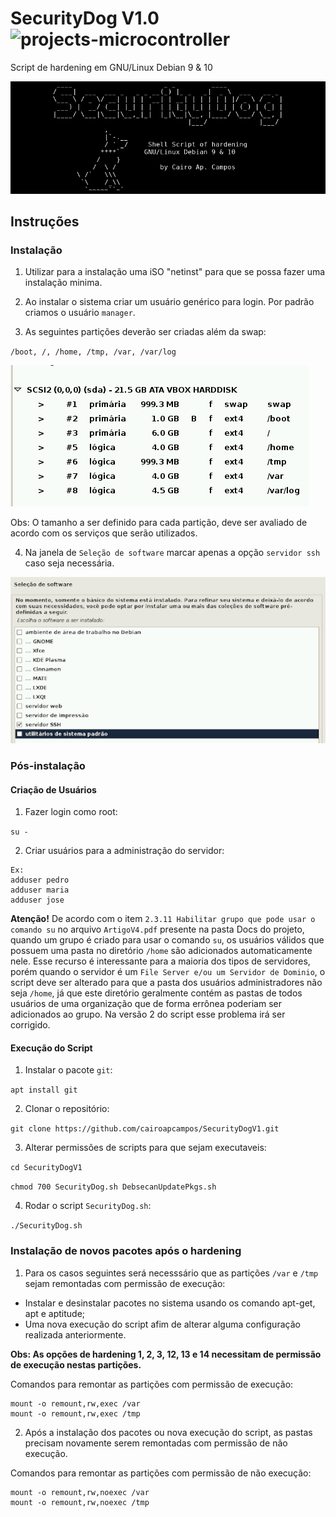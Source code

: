 # SecurityDog V1.0 ![projects-microcontroller](https://img.shields.io/badge/script-shell-blue)
Script de hardening em GNU/Linux Debian 9 & 10

![Initial Screen](https://github.com/cairoapcampos/SecurityDogV1/raw/master/img.png)

## Instruções
### Instalação

1. Utilizar para a instalação uma iSO "netinst" para que se possa fazer uma instalação minima.

2. Ao instalar o sistema criar um usuário genérico para login. Por padrão criamos o usuário `manager`.

3. As seguintes partições deverão ser criadas além da swap:

`/boot, /, /home, /tmp, /var, /var/log`

![Initial Screen](https://github.com/cairoapcampos/SecurityDogV1/raw/master/img2.png)

Obs: O tamanho a ser definido para cada partição, deve ser avaliado de acordo com os serviços que serão utilizados.

4. Na janela de `Seleção de software` marcar apenas a opção `servidor ssh` caso seja necessária.

![Initial Screen](https://github.com/cairoapcampos/SecurityDogV1/raw/master/img3.png)

### Pós-instalação

#### Criação de Usuários

1. Fazer login como root:

`su -`

2. Criar usuários para a administração do servidor:

```
Ex:
adduser pedro 
adduser maria
adduser jose
```
**Atenção!** De acordo com o item `2.3.11 Habilitar grupo que pode usar o comando su` no arquivo `ArtigoV4.pdf` presente na pasta Docs do projeto, quando um grupo é criado para usar o comando `su`, os usuários válidos que possuem uma pasta no diretório `/home` são adicionados automaticamente nele. Esse recurso é interessante para a maioria dos tipos de servidores, porém quando o servidor é um `File Server e/ou um Servidor de Dominio`, o script deve ser alterado para que a pasta dos usuários administradores não seja `/home`, já que este diretório geralmente contém as pastas de todos usuários de uma organização que de forma errônea poderiam ser adicionados ao grupo. Na versão 2 do script esse problema irá ser corrigido.  

#### Execução do Script

1. Instalar o pacote `git`:

`apt install git`

2. Clonar o repositório:

`git clone https://github.com/cairoapcampos/SecurityDogV1.git`

3. Alterar permissões de scripts para que sejam executaveis:

`cd SecurityDogV1`

`chmod 700 SecurityDog.sh DebsecanUpdatePkgs.sh`

4. Rodar o script `SecurityDog.sh`:

`./SecurityDog.sh`


### Instalação de novos pacotes após o hardening

1. Para os casos seguintes será necesssário que as partições `/var` e `/tmp` sejam remontadas com permissão de execução:

* Instalar e desinstalar pacotes no sistema usando os comando apt-get, apt e aptitude;
* Uma nova execução do script afim de alterar alguma configuração realizada anteriormente.

**Obs: As opções de hardening 1, 2, 3, 12, 13 e 14 necessitam de permissão de execução nestas partições.**

Comandos para remontar as partições com permissão de execução:

```
mount -o remount,rw,exec /var
mount -o remount,rw,exec /tmp
```
2. Após a instalação dos pacotes ou nova execução do script, as pastas precisam novamente serem remontadas com permissão de não execução.

Comandos para remontar as partições com permissão de não execução:

```
mount -o remount,rw,noexec /var
mount -o remount,rw,noexec /tmp
```
